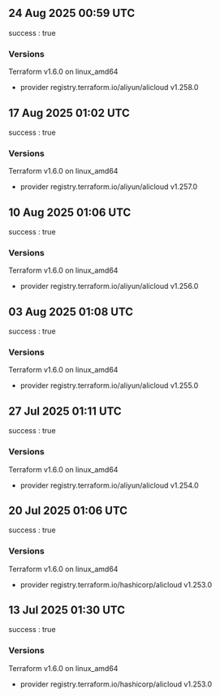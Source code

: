 ## 24 Aug 2025 00:59 UTC

success : true

### Versions

Terraform v1.6.0
on linux_amd64
+ provider registry.terraform.io/aliyun/alicloud v1.258.0

## 17 Aug 2025 01:02 UTC

success : true

### Versions

Terraform v1.6.0
on linux_amd64
+ provider registry.terraform.io/aliyun/alicloud v1.257.0

## 10 Aug 2025 01:06 UTC

success : true

### Versions

Terraform v1.6.0
on linux_amd64
+ provider registry.terraform.io/aliyun/alicloud v1.256.0

## 03 Aug 2025 01:08 UTC

success : true

### Versions

Terraform v1.6.0
on linux_amd64
+ provider registry.terraform.io/aliyun/alicloud v1.255.0

## 27 Jul 2025 01:11 UTC

success : true

### Versions

Terraform v1.6.0
on linux_amd64
+ provider registry.terraform.io/aliyun/alicloud v1.254.0

## 20 Jul 2025 01:06 UTC

success : true

### Versions

Terraform v1.6.0
on linux_amd64
+ provider registry.terraform.io/hashicorp/alicloud v1.253.0

## 13 Jul 2025 01:30 UTC

success : true

### Versions

Terraform v1.6.0
on linux_amd64
+ provider registry.terraform.io/hashicorp/alicloud v1.253.0

